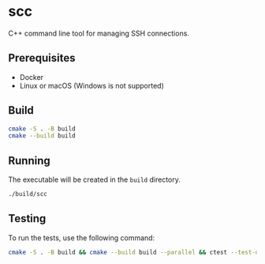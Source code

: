 # scc

C++ command line tool for managing SSH connections.

## Prerequisites

- Docker
- Linux or macOS (Windows is not supported)

## Build

```bash
cmake -S . -B build
cmake --build build
```

## Running

The executable will be created in the `build` directory.

```bash
./build/scc
```

## Testing

To run the tests, use the following command:

```bash
cmake -S . -B build && cmake --build build --parallel && ctest --test-dir build -V
```
